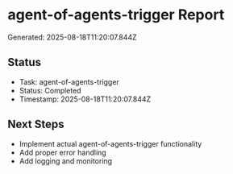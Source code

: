 # agent-of-agents-trigger Report

Generated: 2025-08-18T11:20:07.844Z

## Status
- Task: agent-of-agents-trigger
- Status: Completed
- Timestamp: 2025-08-18T11:20:07.844Z

## Next Steps
- Implement actual agent-of-agents-trigger functionality
- Add proper error handling
- Add logging and monitoring
